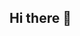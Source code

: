 ## Hi there 👋

<!--
**andreabenini/andreabenini** is a ✨ _special_ ✨ repository because it appears on the GitHub profile.

Here are some ideas to get you started:
- 🔭 I’m currently working on ...
- 🌱 I’m currently learning ...
- 👯 I’m looking to collaborate on ...
- 🤔 I’m looking for help with ...
- 💬 Ask me about ...
- 📫 How to reach me: ...
- 😄 Pronouns: ...
- ⚡ Fun fact: ...
-->
<!--
<a href="https://andreabenini.github.io">
  <img
    alt="Born to raise hell"
    src="https://raw.githubusercontent.com/andreabenini/andreabenini/main/logo.png"
  />
</a>
[Learn more about me](https://andreabenini.github.io/about)
-->
